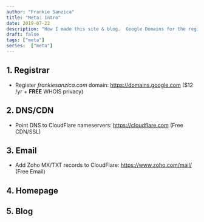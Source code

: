 ```yaml
---
author: "Frankie Sanzica"
title: "Meta: Intro"
date: 2019-07-22
description: "How I made this site & blog.  Google Domains for the registrar.  Cloudflare for the DNS/CDN.  Zoho for the email."
draft: false
tags: ["meta"]
series:  ["meta"]
---
```


## 1. Registrar

*  Register *frankiesanzica.com* domain: https://domains.google.com ($12 /yr + **FREE** WHOIS privacy)

## 2. DNS/CDN

* Point DNS to CloudFlare nameservers: https://cloudflare.com (Free CDN/SSL)

## 3. Email

* Add Zoho MX/TXT records to CloudFlare: https://www.zoho.com/mail/ (Free Email)

## 4. Homepage

## 5. Blog
